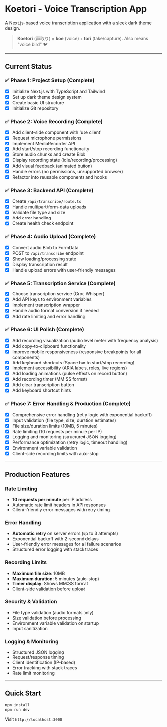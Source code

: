 # Koetori - Voice Transcription App

A Next.js-based voice transcription application with a sleek dark theme design.

> **Koetori** (声取り) = **koe** (voice) + **tori** (take/capture). Also means "voice bird" 🐦

---

## Current Status

### ✅ Phase 1: Project Setup (Complete)

- [x] Initialize Next.js with TypeScript and Tailwind
- [x] Set up dark theme design system
- [x] Create basic UI structure
- [x] Initialize Git repository

### ✅ Phase 2: Voice Recording (Complete)

- [x] Add client-side component with 'use client'
- [x] Request microphone permissions
- [x] Implement MediaRecorder API
- [x] Add start/stop recording functionality
- [x] Store audio chunks and create Blob
- [x] Display recording state (idle/recording/processing)
- [x] Add visual feedback (animated button)
- [x] Handle errors (no permissions, unsupported browser)
- [x] Refactor into reusable components and hooks

### ✅ Phase 3: Backend API (Complete)

- [x] Create `/api/transcribe/route.ts`
- [x] Handle multipart/form-data uploads
- [x] Validate file type and size
- [x] Add error handling
- [x] Create health check endpoint

### ✅ Phase 4: Audio Upload (Complete)

- [x] Convert audio Blob to FormData
- [x] POST to `/api/transcribe` endpoint
- [x] Show loading/processing state
- [x] Display transcription result
- [x] Handle upload errors with user-friendly messages

### ✅ Phase 5: Transcription Service (Complete)

- [x] Choose transcription service (Groq Whisper)
- [x] Add API keys to environment variables
- [x] Implement transcription wrapper
- [x] Handle audio format conversion if needed
- [x] Add rate limiting and error handling

### ✅ Phase 6: UI Polish (Complete)

- [x] Add recording visualization (audio level meter with frequency analysis)
- [x] Add copy-to-clipboard functionality
- [x] Improve mobile responsiveness (responsive breakpoints for all components)
- [x] Add keyboard shortcuts (Space bar to start/stop recording)
- [x] Implement accessibility (ARIA labels, roles, live regions)
- [x] Add loading animations (pulse effects on record button)
- [x] Add recording timer (MM:SS format)
- [x] Add clear transcription button
- [x] Add keyboard shortcut hints

### ✅ Phase 7: Error Handling & Production (Complete)

- [x] Comprehensive error handling (retry logic with exponential backoff)
- [x] Input validation (file type, size, duration estimates)
- [x] File size/duration limits (10MB, 5 minutes)
- [x] Rate limiting (10 requests per minute per IP)
- [x] Logging and monitoring (structured JSON logging)
- [x] Performance optimization (retry logic, timeout handling)
- [x] Environment variable validation
- [x] Client-side recording limits with auto-stop

---

## Production Features

### Rate Limiting
- **10 requests per minute** per IP address
- Automatic rate limit headers in API responses
- Client-friendly error messages with retry timing

### Error Handling
- **Automatic retry** on server errors (up to 3 attempts)
- Exponential backoff with 2-second delays
- User-friendly error messages for all failure scenarios
- Structured error logging with stack traces

### Recording Limits
- **Maximum file size**: 10MB
- **Maximum duration**: 5 minutes (auto-stop)
- **Timer display**: Shows MM:SS format
- Client-side validation before upload

### Security & Validation
- File type validation (audio formats only)
- Size validation before processing
- Environment variable validation on startup
- Input sanitization

### Logging & Monitoring
- Structured JSON logging
- Request/response timing
- Client identification (IP-based)
- Error tracking with stack traces
- Rate limit monitoring

---

## Quick Start

```bash
npm install
npm run dev
```

Visit `http://localhost:3000`
